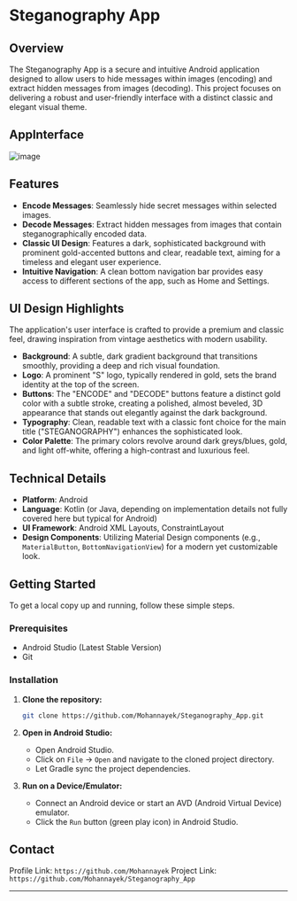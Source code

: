 # Steganography App

## Overview

The Steganography App is a secure and intuitive Android application designed to allow users to hide messages within images (encoding) and extract hidden messages from images (decoding). This project focuses on delivering a robust and user-friendly interface with a distinct classic and elegant visual theme.

## AppInterface


![image](https://github.com/user-attachments/assets/bcbafa5f-ee57-4d7c-a0cd-5174a38de7e3)


## Features

* **Encode Messages**: Seamlessly hide secret messages within selected images.
* **Decode Messages**: Extract hidden messages from images that contain steganographically encoded data.
* **Classic UI Design**: Features a dark, sophisticated background with prominent gold-accented buttons and clear, readable text, aiming for a timeless and elegant user experience.
* **Intuitive Navigation**: A clean bottom navigation bar provides easy access to different sections of the app, such as Home and Settings.

## UI Design Highlights

The application's user interface is crafted to provide a premium and classic feel, drawing inspiration from vintage aesthetics with modern usability.

* **Background**: A subtle, dark gradient background that transitions smoothly, providing a deep and rich visual foundation.
* **Logo**: A prominent "S" logo, typically rendered in gold, sets the brand identity at the top of the screen.
* **Buttons**: The "ENCODE" and "DECODE" buttons feature a distinct gold color with a subtle stroke, creating a polished, almost beveled, 3D appearance that stands out elegantly against the dark background.
* **Typography**: Clean, readable text with a classic font choice for the main title ("STEGANOGRAPHY") enhances the sophisticated look.
* **Color Palette**: The primary colors revolve around dark greys/blues, gold, and light off-white, offering a high-contrast and luxurious feel.

## Technical Details

* **Platform**: Android
* **Language**: Kotlin (or Java, depending on implementation details not fully covered here but typical for Android)
* **UI Framework**: Android XML Layouts, ConstraintLayout
* **Design Components**: Utilizing Material Design components (e.g., `MaterialButton`, `BottomNavigationView`) for a modern yet customizable look.

## Getting Started

To get a local copy up and running, follow these simple steps.

### Prerequisites

* Android Studio (Latest Stable Version)
* Git

### Installation

1.  **Clone the repository:**
    ```bash
    git clone https://github.com/Mohannayek/Steganography_App.git
    
    ```
2.  **Open in Android Studio:**
    * Open Android Studio.
    * Click on `File` -> `Open` and navigate to the cloned project directory.
    * Let Gradle sync the project dependencies.

3.  **Run on a Device/Emulator:**
    * Connect an Android device or start an AVD (Android Virtual Device) emulator.
    * Click the `Run` button (green play icon) in Android Studio.

## Contact
Profile Link: `https://github.com/Mohannayek`
Project Link: `https://github.com/Mohannayek/Steganography_App`

---
